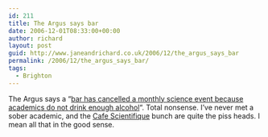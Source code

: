 ```yaml
---
id: 211
title: The Argus says bar
date: 2006-12-01T08:33:00+00:00
author: richard
layout: post
guid: http://www.janeandrichard.co.uk/2006/12/the_argus_says_bar
permalink: /2006/12/the_argus_says_bar/
tags:
  - Brighton
---
```

The Argus says a &#8220;[bar has cancelled a monthly science event because academics do not drink enough alcohol](http://www.theargus.co.uk/search/display.var.1045932.0.academics_dont_drink_enough_says_bar_boss.php)&#8220;. Total nonsense. I&#8217;ve never met a sober academic, and the [Cafe Scientifique](http://www.cafe-scientifique-brighton.org.uk/) bunch are quite the piss heads. I mean all that in the good sense.